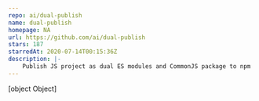 ```yaml
---
repo: ai/dual-publish
name: dual-publish
homepage: NA
url: https://github.com/ai/dual-publish
stars: 187
starredAt: 2020-07-14T00:15:36Z
description: |-
    Publish JS project as dual ES modules and CommonJS package to npm
---
```


[object Object]
